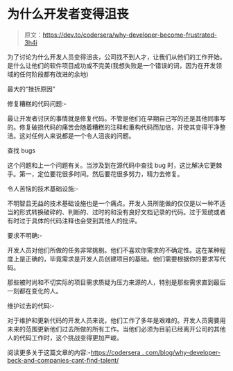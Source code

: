 # 为什么开发者变得沮丧

> 原文：<https://dev.to/codersera/why-developer-become-frustrated-3h4i>

为了讨论为什么开发人员变得沮丧，公司找不到人才，让我们从他们的工作开始。是什么让他们的软件项目成功或不完美(我想失败是一个错误的词，因为在开发领域的任何阶段都有改进的余地)

最大的“挫折原因”

修复糟糕的代码问题:-

最让开发者讨厌的事情就是修复代码。不管是他们在早期自己写的还是其他同事写的。修复破损代码的痛苦会随着糟糕的注释和重构代码而加倍，并使其变得干净整洁。这对任何人来说都是一个令人沮丧的问题。

查找 bugs

这个问题和上一个问题有关。当涉及到在源代码中查找 bug 时，这比解决它更棘手。第一，定位要花很多时间。然后要花很多努力，精力去修复。

令人苦恼的技术基础设施:-

不明智且无益的技术基础设施也是一个痛点。开发人员所能做的仅仅是以一种不适当的形式转换破碎的、判断的、过时的和没有良好文档记录的代码。过于笼统或者有时过于具体的代码注释也会受到其他人的批评。

要求不明确:-

开发人员对他们所做的任务非常挑剔。他们不喜欢你需求的不确定性。这在某种程度上是正确的，毕竟需求是开发人员创建项目的基础。他们需要根据你的要求写代码。

那些被时尚和不切实际的项目需求质疑为压力来源的人，特别是那些需求直到最后一刻都在变化的人。

维护过去的代码:-

对于维护和更新代码的开发人员来说，他们工作了多年是艰难的。开发人员需要用未来的范围更新他们过去所做的所有工作。当他们必须为目前已经离开公司的其他人的代码工作时，这个挑战变得更加严峻。

阅读更多关于这篇文章的内容:-[https://codersera . com/blog/why-developer-beck-and-companies-cant-find-talent/](https://codersera.com/blog/why-developer-become-frustrated-and-companies-cant-find-talent/)